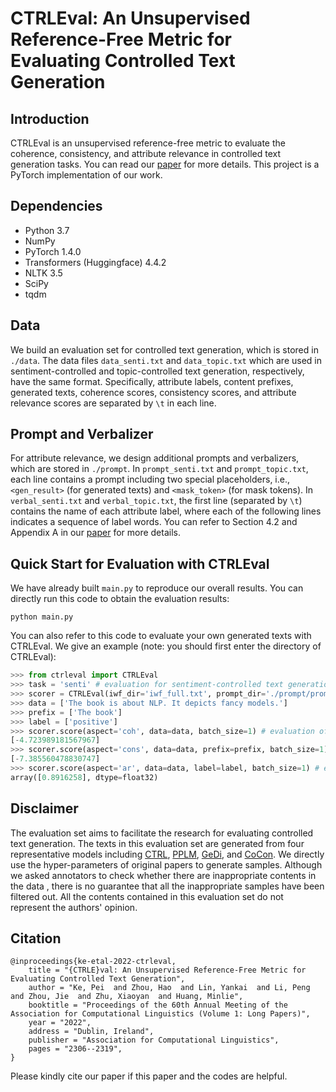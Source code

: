 # CTRLEval: An Unsupervised Reference-Free Metric for Evaluating Controlled Text Generation

## Introduction

CTRLEval is an unsupervised reference-free metric to evaluate the coherence, consistency, and attribute relevance in controlled text generation tasks. You can read our [paper](https://aclanthology.org/2022.acl-long.164/) for more details. This project is a PyTorch implementation of our work.

## Dependencies

* Python 3.7
* NumPy
* PyTorch 1.4.0
* Transformers (Huggingface) 4.4.2
* NLTK 3.5
* SciPy
* tqdm

## Data

We build an evaluation set for controlled text generation, which is stored in `./data`. The data files `data_senti.txt` and `data_topic.txt` which are used in sentiment-controlled and topic-controlled text generation, respectively, have the same format. Specifically, attribute labels, content prefixes, generated texts, coherence scores, consistency scores, and attribute relevance scores are separated by `\t` in each line.

## Prompt and Verbalizer

For attribute relevance, we design additional prompts and verbalizers, which are stored in `./prompt`. In `prompt_senti.txt` and `prompt_topic.txt`, each line contains a prompt including two special placeholders, i.e., `<gen_result>` (for generated texts) and `<mask_token>` (for mask tokens). In `verbal_senti.txt` and `verbal_topic.txt`, the first line (separated by `\t`) contains the name of each attribute label, where each of the following lines indicates a sequence of label words. You can refer to Section 4.2 and Appendix A in our [paper]((https://aclanthology.org/2022.acl-long.164/)) for more details.

## Quick Start for Evaluation with CTRLEval

We have already built `main.py` to reproduce our overall results. You can directly run this code to obtain the evaluation results:

```shell
python main.py
```

You can also refer to this code to evaluate your own generated texts with CTRLEval.  We give an example (note: you should first enter the directory of CTRLEval):

```python
>>> from ctrleval import CTRLEval
>>> task = 'senti' # evaluation for sentiment-controlled text generation
>>> scorer = CTRLEval(iwf_dir='iwf_full.txt', prompt_dir='./prompt/prompt_{}.txt'.format(task), verbal_dir='./prompt/verbal_{}.txt'.format(task), model_name_or_path='google/pegasus-large')
>>> data = ['The book is about NLP. It depicts fancy models.']
>>> prefix = ['The book']
>>> label = ['positive']
>>> scorer.score(aspect='coh', data=data, batch_size=1) # evaluation of coherence
[-4.723989181567967]
>>> scorer.score(aspect='cons', data=data, prefix=prefix, batch_size=1) # evaluation of consistency
[-7.385560478830747]
>>> scorer.score(aspect='ar', data=data, label=label, batch_size=1) # evaluation of attribute relevance
array([0.8916258], dtype=float32)
```

## Disclaimer

The evaluation set aims to facilitate the research for evaluating controlled text generation. The texts in this evaluation set are generated from four representative models including [CTRL](https://github.com/salesforce/ctrl), [PPLM](https://github.com/uber-research/PPLM), [GeDi](https://github.com/salesforce/GeDi), and [CoCon](https://github.com/alvinchangw/COCON_ICLR2021). We directly use the hyper-parameters of original papers to generate samples. Although we asked annotators to check whether there are inappropriate contents in the data , there is no guarantee that all the inappropriate samples have been filtered out. All the contents contained in this evaluation set do not represent the authors' opinion.

## Citation

```
@inproceedings{ke-etal-2022-ctrleval,
    title = "{CTRLE}val: An Unsupervised Reference-Free Metric for Evaluating Controlled Text Generation",
    author = "Ke, Pei  and Zhou, Hao  and Lin, Yankai  and Li, Peng  and Zhou, Jie  and Zhu, Xiaoyan  and Huang, Minlie",
    booktitle = "Proceedings of the 60th Annual Meeting of the Association for Computational Linguistics (Volume 1: Long Papers)",
    year = "2022",
    address = "Dublin, Ireland",
    publisher = "Association for Computational Linguistics",
    pages = "2306--2319",
}
```

Please kindly cite our paper if this paper and the codes are helpful.
